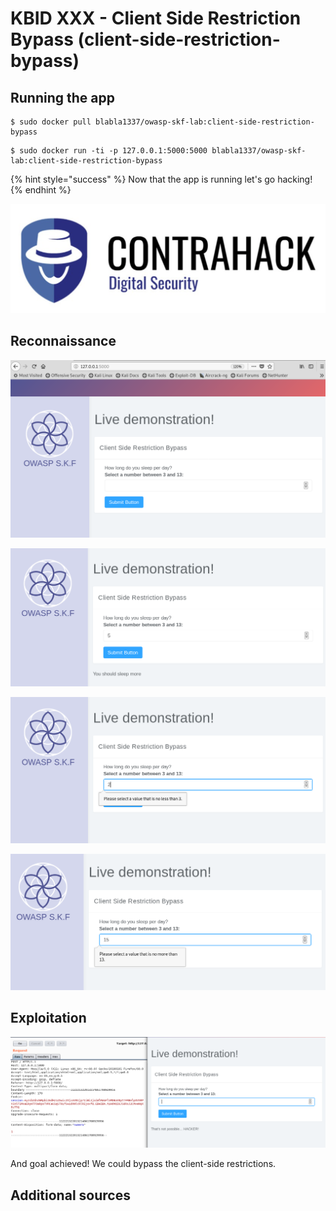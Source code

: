 # KBID XXX - Client Side Restriction Bypass (client-side-restriction-bypass)

## Running the app

```text
$ sudo docker pull blabla1337/owasp-skf-lab:client-side-restriction-bypass
```

```text
$ sudo docker run -ti -p 127.0.0.1:5000:5000 blabla1337/owasp-skf-lab:client-side-restriction-bypass
```

{% hint style="success" %}
Now that the app is running let's go hacking!
{% endhint %}

![Docker image and write-up thanks to Contrahack.io !](.gitbook/assets/screen-shot-2019-03-04-at-21.33.32.png)


## Reconnaissance

![](.gitbook/assets/csrb10.png)

![](.gitbook/assets/csrb11.png)

![](.gitbook/assets/csrb12.png)

![](.gitbook/assets/csrb13.png)


## Exploitation

![](.gitbook/assets/csrb14.png)

And goal achieved! We could bypass the client-side restrictions.

## Additional sources
